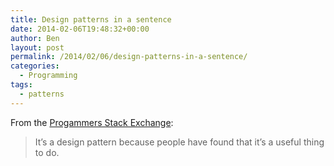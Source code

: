 ```yaml
---
title: Design patterns in a sentence
date: 2014-02-06T19:48:32+00:00
author: Ben
layout: post
permalink: /2014/02/06/design-patterns-in-a-sentence/
categories:
  - Programming
tags:
  - patterns
---
```

From the [Progammers Stack Exchange](http://programmers.stackexchange.com/questions/202039/wouldnt-layer-supertype-pattern-corrupt-our-domain-model/202067#202067):

> It&#8217;s a design pattern because people have found that it&#8217;s a useful thing to do.